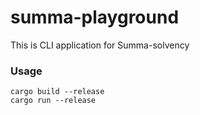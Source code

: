 # summa-playground
This is CLI application for Summa-solvency

### Usage 

```
cargo build --release
cargo run --release
```
